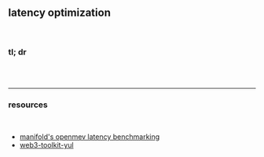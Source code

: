 ## latency optimization

<br>

### tl; dr

<br>


<br>

---


### resources

<br>

* [manifold's openmev latency benchmarking](https://docs.openmev.org/technical-reference/benchmarking)
* [web3-toolkit-yul](https://github.com/go-outside-labs/web3-toolkit-yul/blob/main/README.md)
